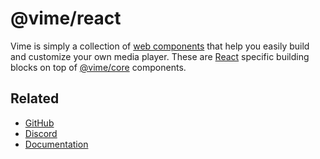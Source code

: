 # @vime/react

Vime is simply a collection of [web components](https://developer.mozilla.org/en-US/docs/Web/Web_Components) 
that help you easily build and customize your own media player. These are [React](https://reactjs.org) 
specific building blocks on top of [@vime/core](https://www.npmjs.com/package/@vime/core) components.

## Related

- [GitHub](https://github.com/vime-js/vime)
- [Discord](https://discord.gg/PaFFSk)
- [Documentation](https://vimejs.com)